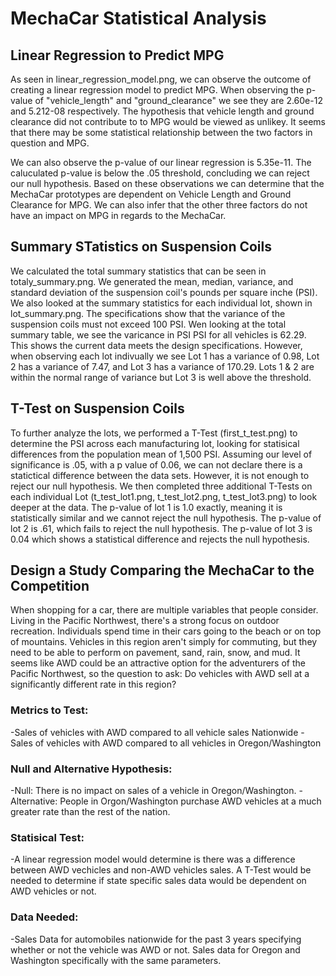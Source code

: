 # MechaCar Statistical Analysis
## Linear Regression to Predict MPG
As seen in linear_regression_model.png, we can observe the outcome of creating a linear regression model to predict MPG. When observing the p-value of "vehicle_length" and "ground_clearance" we see they are 2.60e-12 and 5.212-08 respectively. The hypothesis that vehicle length and ground clearance did not contribute to to MPG would be viewed as unlikey. It seems that there may be some statistical relationship between the two factors in question and MPG.

We can also observe the p-value of our linear regression is 5.35e-11. The caluculated p-value is below the .05 threshold, concluding we can reject our null hypothesis. Based on these observations we can determine that the MechaCar prototypes are dependent on Vehicle Length and Ground Clearance for MPG. We can also infer that the other three factors do not have an impact on MPG in regards to the MechaCar.
## Summary STatistics on Suspension Coils
We calculated the total summary statistics that can be seen in totaly_summary.png. We generated the mean, median, variance, and standard deviation of the suspension coil's pounds per square inche (PSI). We also looked at the summary statistics for each individual lot, shown in lot_summary.png. The specifications show that the variance of the suspension coils must not exceed 100 PSI. Wen looking at the total summary table, we see the varicance in PSI PSI for all vehicles is 62.29. This shows the current data meets the design specifications. However, when observing each lot indivually we see Lot 1 has a variance of 0.98, Lot 2 has a variance of 7.47, and Lot 3 has a variance of 170.29. Lots 1 & 2 are within the normal range of variance but Lot 3 is well above the threshold.
## T-Test on Suspension Coils
To further analyze the lots, we performed a T-Test (first_t_test.png) to determine the PSI across each manufacturing lot, looking for statisical differences from the population mean of 1,500 PSI. Assuming our level of significance is .05, with a p value of 0.06, we can not declare there is a statictical difference between the data sets. However, it is not enough to reject our null hypothesis. We then completed three additional T-Tests on each individual Lot (t_test_lot1.png, t_test_lot2.png, t_test_lot3.png) to look deeper at the data. The p-value of lot 1 is 1.0 exactly, meaning it is statistically similar and we cannot reject the null hypothesis. The p-value of lot 2 is .61, which fails to reject the null hypothesis. The p-value of lot 3 is 0.04 which shows a statistical difference and rejects the null hypothesis.
## Design a Study Comparing the MechaCar to the Competition
When shopping for a car, there are multiple variables that people consider. Living in the Pacific Northwest, there's a strong focus on outdoor recreation. Individuals spend time in their cars going to the beach or on top of mountains. Vehicles in this region aren't simply for commuting, but they need to be able to perform on pavement, sand, rain, snow, and mud. It seems like AWD could be an attractive option for the adventurers of the Pacific Northwest, so the question to ask: Do vehicles with AWD sell at a significantly different rate in this region?
### Metrics to Test:
-Sales of vehicles with AWD compared to all vehicle sales Nationwide
-Sales of vehicles with AWD compared to all vehicles in Oregon/Washington
### Null and Alternative Hypothesis:
-Null: There is no impact on sales of a vehicle in Oregon/Washington.
-Alternative: People in Orgon/Washington purchase AWD vehicles at a much greater rate than the rest of the nation.
### Statisical Test:
-A linear regression model would determine is there was a difference between AWD vechicles and non-AWD vehicles sales. A T-Test would be needed to determine if state specific sales data would be dependent on AWD vehicles or not.
### Data Needed:
-Sales Data for automobiles nationwide for the past 3 years specifying whether or not the vehicle was AWD or not. Sales data for Oregon and Washington specifically with the same parameters.
